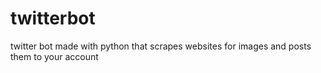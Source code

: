 # twitterbot
twitter bot made with python that scrapes websites for images and posts them to your account 
